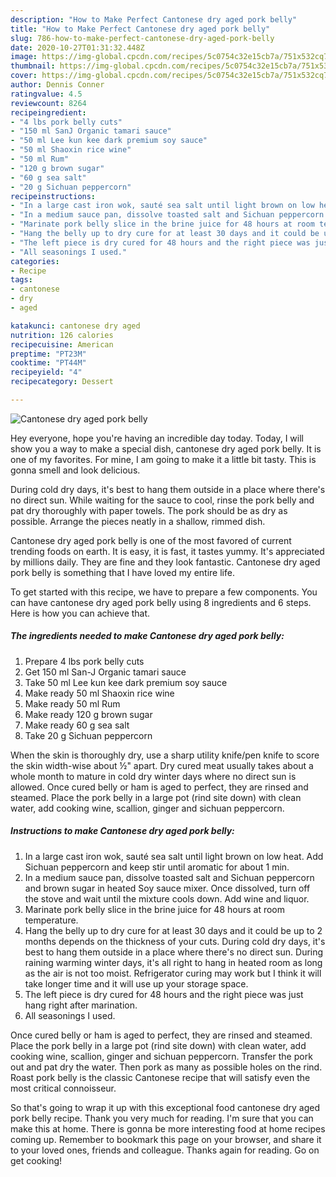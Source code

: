 ```yaml
---
description: "How to Make Perfect Cantonese dry aged pork belly"
title: "How to Make Perfect Cantonese dry aged pork belly"
slug: 786-how-to-make-perfect-cantonese-dry-aged-pork-belly
date: 2020-10-27T01:31:32.448Z
image: https://img-global.cpcdn.com/recipes/5c0754c32e15cb7a/751x532cq70/cantonese-dry-aged-pork-belly-recipe-main-photo.jpg
thumbnail: https://img-global.cpcdn.com/recipes/5c0754c32e15cb7a/751x532cq70/cantonese-dry-aged-pork-belly-recipe-main-photo.jpg
cover: https://img-global.cpcdn.com/recipes/5c0754c32e15cb7a/751x532cq70/cantonese-dry-aged-pork-belly-recipe-main-photo.jpg
author: Dennis Conner
ratingvalue: 4.5
reviewcount: 8264
recipeingredient:
- "4 lbs pork belly cuts"
- "150 ml SanJ Organic tamari sauce"
- "50 ml Lee kun kee dark premium soy sauce"
- "50 ml Shaoxin rice wine"
- "50 ml Rum"
- "120 g brown sugar"
- "60 g sea salt"
- "20 g Sichuan peppercorn"
recipeinstructions:
- "In a large cast iron wok, sauté sea salt until light brown on low heat. Add Sichuan peppercorn and keep stir until aromatic for about 1 min."
- "In a medium sauce pan, dissolve toasted salt and Sichuan peppercorn and brown sugar in heated Soy sauce mixer. Once dissolved, turn off the stove and wait until the mixture cools down. Add wine and liquor."
- "Marinate pork belly slice in the brine juice for 48 hours at room temperature."
- "Hang the belly up to dry cure for at least 30 days and it could be up to 2 months depends on the thickness of your cuts. During cold dry days, it&#39;s best to hang them outside in a place where there&#39;s no direct sun. During raining warming winter days, it&#39;s all right to hang in heated room as long as the air is not too moist. Refrigerator curing may work but I think it will take longer time and it will use up your storage space."
- "The left piece is dry cured for 48 hours and the right piece was just hang right after marination."
- "All seasonings I used."
categories:
- Recipe
tags:
- cantonese
- dry
- aged

katakunci: cantonese dry aged 
nutrition: 126 calories
recipecuisine: American
preptime: "PT23M"
cooktime: "PT44M"
recipeyield: "4"
recipecategory: Dessert

---
```



![Cantonese dry aged pork belly](https://img-global.cpcdn.com/recipes/5c0754c32e15cb7a/751x532cq70/cantonese-dry-aged-pork-belly-recipe-main-photo.jpg)

Hey everyone, hope you're having an incredible day today. Today, I will show you a way to make a special dish, cantonese dry aged pork belly. It is one of my favorites. For mine, I am going to make it a little bit tasty. This is gonna smell and look delicious.

During cold dry days, it&#39;s best to hang them outside in a place where there&#39;s no direct sun. While waiting for the sauce to cool, rinse the pork belly and pat dry thoroughly with paper towels. The pork should be as dry as possible. Arrange the pieces neatly in a shallow, rimmed dish.

Cantonese dry aged pork belly is one of the most favored of current trending foods on earth. It is easy, it is fast, it tastes yummy. It's appreciated by millions daily. They are fine and they look fantastic. Cantonese dry aged pork belly is something that I have loved my entire life.


To get started with this recipe, we have to prepare a few components. You can have cantonese dry aged pork belly using 8 ingredients and 6 steps. Here is how you can achieve that.

<!--inarticleads1-->

##### The ingredients needed to make Cantonese dry aged pork belly:

1. Prepare 4 lbs pork belly cuts
1. Get 150 ml San-J Organic tamari sauce
1. Take 50 ml Lee kun kee dark premium soy sauce
1. Make ready 50 ml Shaoxin rice wine
1. Make ready 50 ml Rum
1. Make ready 120 g brown sugar
1. Make ready 60 g sea salt
1. Take 20 g Sichuan peppercorn


When the skin is thoroughly dry, use a sharp utility knife/pen knife to score the skin width-wise about ½&#34; apart. Dry cured meat usually takes about a whole month to mature in cold dry winter days where no direct sun is allowed. Once cured belly or ham is aged to perfect, they are rinsed and steamed. Place the pork belly in a large pot (rind site down) with clean water, add cooking wine, scallion, ginger and sichuan peppercorn. 

<!--inarticleads2-->

##### Instructions to make Cantonese dry aged pork belly:

1. In a large cast iron wok, sauté sea salt until light brown on low heat. Add Sichuan peppercorn and keep stir until aromatic for about 1 min.
1. In a medium sauce pan, dissolve toasted salt and Sichuan peppercorn and brown sugar in heated Soy sauce mixer. Once dissolved, turn off the stove and wait until the mixture cools down. Add wine and liquor.
1. Marinate pork belly slice in the brine juice for 48 hours at room temperature.
1. Hang the belly up to dry cure for at least 30 days and it could be up to 2 months depends on the thickness of your cuts. During cold dry days, it&#39;s best to hang them outside in a place where there&#39;s no direct sun. During raining warming winter days, it&#39;s all right to hang in heated room as long as the air is not too moist. Refrigerator curing may work but I think it will take longer time and it will use up your storage space.
1. The left piece is dry cured for 48 hours and the right piece was just hang right after marination.
1. All seasonings I used.


Once cured belly or ham is aged to perfect, they are rinsed and steamed. Place the pork belly in a large pot (rind site down) with clean water, add cooking wine, scallion, ginger and sichuan peppercorn. Transfer the pork out and pat dry the water. Then pork as many as possible holes on the rind. Roast pork belly is the classic Cantonese recipe that will satisfy even the most critical connoisseur. 

So that's going to wrap it up with this exceptional food cantonese dry aged pork belly recipe. Thank you very much for reading. I'm sure that you can make this at home. There is gonna be more interesting food at home recipes coming up. Remember to bookmark this page on your browser, and share it to your loved ones, friends and colleague. Thanks again for reading. Go on get cooking!
